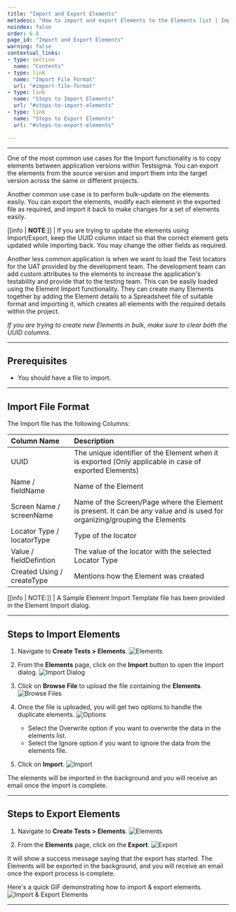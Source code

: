 ```yaml
---
title: "Import and Export Elements"
metadesc: "How to import and export Elements to the Elements list | Import functionality helps to copy Elements between Application Versions within Testsigma app."
noindex: false
order: 6.8
page_id: "Import and Export Elements"
warning: false
contextual_links:
- type: section
  name: "Contents"
- type: link
  name: "Import File Format"
  url: "#import-file-format"
- type: link
  name: "Steps to Import Elements"
  url: "#steps-to-import-elements"
- type: link
  name: "Steps to Export Elements"
  url: "#steps-to-export-elements"

---
```


---


One of the most common use cases for the Import functionality is to copy elements between application versions within Testsigma. You can export the elements from the source version and import them into the target version across the same or different projects.


Another common use case is to perform bulk-update on the elements easily. You can export the elements, modify each element in the exported file as required, and import it back to make changes for a set of elements easily.


[[info | **NOTE**:]]
| If you are trying to update the elements using Import/Export, keep the UUID column intact so that the correct element gets updated while importing back. You may change the other fields as required.


Another less common application is when we want to load the Test locators for the UAT provided by the development team. The development team can add custom attributes to the elements to increase the application's testability and provide that to the testing team. This can be easily loaded using the Element Import functionality. They can create many Elements together by adding the Element details to a Spreadsheet file of suitable format and importing it, which creates all elements with the required details within the project.


*If you are trying to create new Elements in bulk, make sure to clear both the UUID columns.*


---


## **Prerequisites**
- You should have a file to import. 

---

## **Import File Format**
The Import file has the following Columns:

| **Column Name**  | **Description** | 
| :---        |    :---  |         
| UUID     | The unique identifier of the Element when it is exported (Only applicable in case of exported Elements) | 
| Name / fieldName | Name of the Element        | 
| Screen Name / screenName   | Name of the Screen/Page where the Element is present. It can be any value and is used for organizing/grouping the Elements | 
| Locator Type / locatorType  | Type of the locator       | 
| Value / fieldDefintion | The value of the locator with the selected Locator Type       | 
| Created Using / createType   | Mentions how the Element was created      | 

[[info | NOTE:]]
| A Sample Element Import Template file has been provided in the Element Import dialog.


---

## **Steps to Import Elements**
1. Navigate to **Create Tests > Elements**. 
![Elements](https://s3.amazonaws.com/static-docs.testsigma.com/new_images/projects/applications/imelnavelem.png)

2. From the **Elements** page, click on the **Import** button to open the Import dialog. 
![Import Dialog](https://s3.amazonaws.com/static-docs.testsigma.com/new_images/projects/applications/imelid.png)

3. Click on **Browse File** to upload the file containing the **Elements**.
![Browse Files](https://s3.amazonaws.com/static-docs.testsigma.com/new_images/projects/applications/imelbrf.png)

4. Once the file is uploaded, you will get two options to handle the duplicate elements.
![Options](https://s3.amazonaws.com/static-docs.testsigma.com/new_images/projects/applications/imelto.png)
    - Select the Overwrite option if you want to overwrite the data in the elements list.
    - Select the Ignore option if you want to ignore the data from the elements file.

5. Click on **Import**.
![Import](https://s3.amazonaws.com/static-docs.testsigma.com/new_images/projects/applications/elimcone.png)


The elements will be imported in the background and you will receive an email once the import is complete.


---


## **Steps to Export Elements**
1. Navigate to **Create Tests > Elements**. 
![Elements](https://s3.amazonaws.com/static-docs.testsigma.com/new_images/projects/applications/imelnavelem.png)


2. From the **Elements** page, click on the **Export**.
![Export](https://s3.amazonaws.com/static-docs.testsigma.com/new_images/projects/applications/imelexp.png)


It will show a success message saying that the export has started. The Elements will be exported in the background, and you will receive an email once the export process is complete.


Here's a quick GIF demonstrating how to import & export elements.
![Import & Export Elements](https://s3.amazonaws.com/static-docs.testsigma.com/new_images/projects/applications/ImportExportElementsWorkFlow.gif)

---


